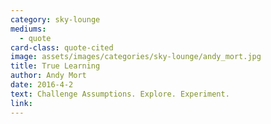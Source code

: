 ```yaml
---
category: sky-lounge
mediums:
  - quote
card-class: quote-cited
image: assets/images/categories/sky-lounge/andy_mort.jpg
title: True Learning
author: Andy Mort
date: 2016-4-2
text: Challenge Assumptions. Explore. Experiment.
link:
---
```

